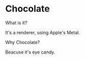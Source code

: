 # Chocolate

What is it?

It's a renderer, using Apple's Metal.

Why Chocolate?

Beacuse it's eye candy.

